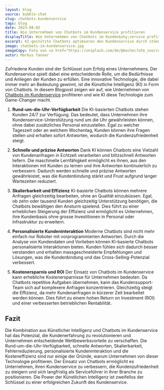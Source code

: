 ```yaml
---
layout: blog
source: bubble-chat
slug: chatbots-kundenservice
tags: blog
date: 2023-08-02
title: Wie Unternehmen von Chatbots im Kundenservice profitieren
displayTitle: Wie Unternehmen von Chatbots im Kunden&shy;service profitieren
excerpt: KI-gestützte Chatbots optimieren den Kundenservice durch ständige Verfügbarkeit, schnelle Antworten, Skalierbarkeit und personalisierte Interaktionen.
image: chatbots-im-kundenservice.jpg
imageCopy: Foto von <a href="https://unsplash.com/de/@machec?utm_source=unsplash&utm_medium=referral&utm_content=creditCopyText">Petr Macháček</a> auf <a href="https://unsplash.com/de/fotos/BeVGrXEktIk?utm_source=unsplash&utm_medium=referral&utm_content=creditCopyText">Unsplash</a>
autor: Markus Tanner
---
```


Zufriedene Kunden sind der Schlüssel zum Erfolg eines Unternehmens. Der Kundenservice spielt dabei eine entscheidende Rolle, um die Bedürfnisse und Anliegen der Kunden zu erfüllen. Eine innovative Technologie, die dabei immer mehr an Bedeutung gewinnt, ist die Künstliche Intelligenz (KI) in Form von Chatbots. In diesem Blogpost zeigen wir auf, wie Unternehmen von [Chatbots im Kundenservice](/anwendungsfaelle/kundendienst/) profitieren und wie KI diese Technologie zum Game-Changer macht.

1. **Rund-um-die-Uhr-Verfügbarkeit**
Die KI-basierten Chatbots stehen Kunden 24/7 zur Verfügung. Das bedeutet, dass Unternehmen ihre Kundenservice-Unterstützung rund um die Uhr gewährleisten können, ohne dabei zusätzliches Personal einzustellen. Egal zu welcher Tageszeit oder an welchem Wochentag, Kunden können ihre Fragen stellen und erhalten sofort Antworten, wodurch die Kundenzufriedenheit steigt.

2. **Schnelle und präzise Antworten**
Dank KI können Chatbots eine Vielzahl von Kundenanfragen in Echtzeit verarbeiten und blitzschnell Antworten liefern. Die maschinelle Lernfähigkeit ermöglicht es ihnen, aus den Interaktionen mit Kunden zu lernen und ihre Antworten kontinuierlich zu verbessern. Dadurch werden schnelle und präzise Antworten gewährleistet, was die Kundenbindung stärkt und Frust aufgrund langer Wartezeiten reduziert.

3. **Skalierbarkeit und Effizienz**
KI-basierte Chatbots können mehrere Anfragen gleichzeitig bearbeiten, ohne an Qualität einzubüssen. Egal, ob zehn oder tausend Kunden gleichzeitig Unterstützung benötigen, die Chatbots bewältigen den Ansturm spielend. Dies führt zu einer erheblichen Steigerung der Effizienz und ermöglicht es Unternehmen, ihre Kundenbasis ohne grosse Investitionen in Personal oder Infrastruktur zu erweitern.

4. **Personalisierte Kundeninteraktion**
Moderne Chatbots sind nicht mehr einfach nur Roboter mit vorprogrammierten Antworten. Durch die Analyse von Kundendaten und Vorlieben können KI-basierte Chatbots personalisierte Interaktionen bieten. Kunden fühlen sich dadurch besser verstanden und erhalten massgeschneiderte Empfehlungen und Lösungen, was die Kundenbindung und das Cross-Selling-Potenzial verbessert.

5. **Kostenersparnis und ROI**
Der Einsatz von Chatbots im Kundenservice kann erhebliche Kostenersparnisse für Unternehmen bedeuten. Da Chatbots repetitive Aufgaben übernehmen, kann das Kundensupport-Team sich auf komplexere Anfragen konzentrieren. Gleichzeitig steigt die Effizienz, da mehr Kundenanfragen in kürzerer Zeit bearbeitet werden können. Dies führt zu einem hohen Return on Investment (ROI) und einer verbesserten betrieblichen Rentabilität.

## Fazit

Die Kombination aus Künstlicher Intelligenz und Chatbots im Kundenservice hat das Potenzial, die Kundenerfahrung zu revolutionieren und Unternehmen entscheidende Wettbewerbsvorteile zu verschaffen. Die Rund-um-die-Uhr-Verfügbarkeit, schnelle Antworten, Skalierbarkeit, Fehlerreduzierung, personalisierte Kundeninteraktion und die Kosteneffizienz sind nur einige der Gründe, warum Unternehmen von dieser Technologie profitieren. Der Einsatz von Chatbots ermöglicht es Unternehmen, ihren Kundenservice zu verbessern, die Kundenzufriedenheit zu steigern und sich langfristig als Serviceführer in ihrer Branche zu positionieren. Die Power der Künstlichen Intelligenz ist zweifellos der Schlüssel zu einer erfolgreichen Zukunft des Kundenservice.

